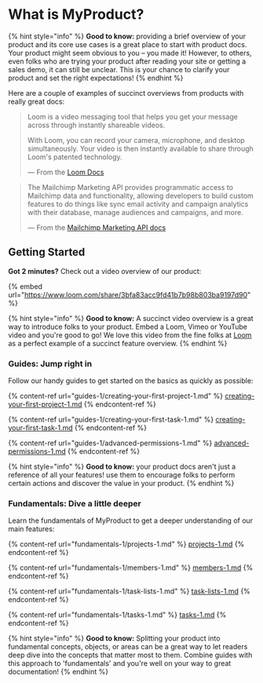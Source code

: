 # What is MyProduct?

{% hint style="info" %}
**Good to know:** providing a brief overview of your product and its core use cases is a great place to start with product docs. Your product might seem obvious to you – you made it! However, to others, even folks who are trying your product after reading your site or getting a sales demo, it can still be unclear. This is your chance to clarify your product and set the right expectations!
{% endhint %}

Here are a couple of examples of succinct overviews from products with really great docs:

> Loom is a video messaging tool that helps you get your message across through instantly shareable videos.
>
> With Loom, you can record your camera, microphone, and desktop simultaneously. Your video is then instantly available to share through Loom's patented technology.
>
> — From the [Loom Docs](https://support.loom.com/hc/en-us/articles/360002158057-What-is-Loom-)

> The Mailchimp Marketing API provides programmatic access to Mailchimp data and functionality, allowing developers to build custom features to do things like sync email activity and campaign analytics with their database, manage audiences and campaigns, and more.
>
> — From the [Mailchimp Marketing API docs](https://mailchimp.com/developer/marketing/docs/fundamentals/)

## Getting Started

**Got 2 minutes?** Check out a video overview of our product:

{% embed url="https://www.loom.com/share/3bfa83acc9fd41b7b98b803ba9197d90" %}

{% hint style="info" %}
**Good to know:** A succinct video overview is a great way to introduce folks to your product. Embed a Loom, Vimeo or YouTube video and you're good to go! We love this video from the fine folks at [Loom](https://loom.com) as a perfect example of a succinct feature overview.
{% endhint %}

### Guides: Jump right in

Follow our handy guides to get started on the basics as quickly as possible:

{% content-ref url="guides-1/creating-your-first-project-1.md" %}
[creating-your-first-project-1.md](guides-1/creating-your-first-project-1.md)
{% endcontent-ref %}

{% content-ref url="guides-1/creating-your-first-task-1.md" %}
[creating-your-first-task-1.md](guides-1/creating-your-first-task-1.md)
{% endcontent-ref %}

{% content-ref url="guides-1/advanced-permissions-1.md" %}
[advanced-permissions-1.md](guides-1/advanced-permissions-1.md)
{% endcontent-ref %}

{% hint style="info" %}
**Good to know:** your product docs aren't just a reference of all your features! use them to encourage folks to perform certain actions and discover the value in your product.
{% endhint %}

### Fundamentals: Dive a little deeper

Learn the fundamentals of MyProduct to get a deeper understanding of our main features:

{% content-ref url="fundamentals-1/projects-1.md" %}
[projects-1.md](fundamentals-1/projects-1.md)
{% endcontent-ref %}

{% content-ref url="fundamentals-1/members-1.md" %}
[members-1.md](fundamentals-1/members-1.md)
{% endcontent-ref %}

{% content-ref url="fundamentals-1/task-lists-1.md" %}
[task-lists-1.md](fundamentals-1/task-lists-1.md)
{% endcontent-ref %}

{% content-ref url="fundamentals-1/tasks-1.md" %}
[tasks-1.md](fundamentals-1/tasks-1.md)
{% endcontent-ref %}

{% hint style="info" %}
**Good to know:** Splitting your product into fundamental concepts, objects, or areas can be a great way to let readers deep dive into the concepts that matter most to them. Combine guides with this approach to 'fundamentals' and you're well on your way to great documentation!
{% endhint %}
